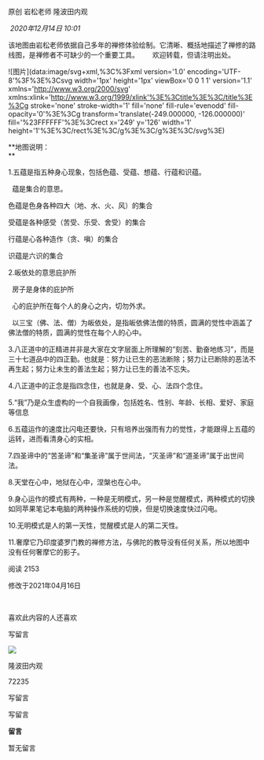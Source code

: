 
原创 岩松老师 隆波田内观

 _2020年12月14日 10:01_

该地图由岩松老师依据自己多年的禅修体验绘制。它清晰、概括地描述了禅修的路线图，是禅修者不可缺少的一个重要工具。       欢迎转载，但请注明出处。

![图片](data:image/svg+xml,%3C%3Fxml version='1.0' encoding='UTF-8'%3F%3E%3Csvg width='1px' height='1px' viewBox='0 0 1 1' version='1.1' xmlns='http://www.w3.org/2000/svg' xmlns:xlink='http://www.w3.org/1999/xlink'%3E%3Ctitle%3E%3C/title%3E%3Cg stroke='none' stroke-width='1' fill='none' fill-rule='evenodd' fill-opacity='0'%3E%3Cg transform='translate(-249.000000, -126.000000)' fill='%23FFFFFF'%3E%3Crect x='249' y='126' width='1' height='1'%3E%3C/rect%3E%3C/g%3E%3C/g%3E%3C/svg%3E)

**地图说明：  
**

1.五蕴是指五种身心现象，包括色蕴、受蕴、想蕴、行蕴和识蕴。

  蕴是集合的意思。

色蕴是色身各种四大（地、水、火、风）的集合

受蕴是各种感受（苦受、乐受、舍受）的集合

行蕴是心各种造作（贪、嗔）的集合

识蕴是六识的集合

2.皈依处的意思庇护所

  房子是身体的庇护所

  心的庇护所在每个人的身心之内，切勿外求。

  以三宝（佛、法、僧）为皈依处，是指皈依佛法僧的特质，圆满的觉性中涵盖了佛法僧的特质，圆满的觉性在每个人的心中。

3.八正道中的正精进并非是大家在文字层面上所理解的”刻苦、勤奋地练习”，而是三十七道品中的四正勤。也就是：努力让已生的恶法断除；努力让已断除的恶法不再生起；努力让未生的善法生起；努力让已生的善法不忘失。

4.八正道中的正念是指四念住，也就是身、受、心、法四个念住。

5.“我”乃是众生虚构的一个自我画像，包括姓名、性别、年龄、长相、爱好、家庭等信息

6.五蕴运作的速度比闪电还要快，只有培养出强而有力的觉性，才能跟得上五蕴的运转，进而看清身心的实相。

7.四圣谛中的“苦圣谛”和“集圣谛”属于世间法，“灭圣谛”和“道圣谛”属于出世间法。

8.天堂在心中，地狱在心中，涅槃也在心中。

9.身心运作的模式有两种，一种是无明模式，另一种是觉醒模式，两种模式的切换如同苹果笔记本电脑的两种操作系统的切换，但是切换速度快过闪电。

10.无明模式是人的第一天性，觉醒模式是人的第二天性。

11.奢摩它乃印度婆罗门教的禅修方法，与佛陀的教导没有任何关系，所以地图中没有任何奢摩它的影子。

  

阅读 2153

修改于2021年04月16日

​

喜欢此内容的人还喜欢

写留言

[](javacript:;)

![](http://mmbiz.qpic.cn/mmbiz_png/AuNGde4dkeYORq1mATgF7dkZ8Wxzib3dzkNB1mjWTJibVmibTw0icZqicxfy6jIetiafiaicU8y9xhDibPgfFauicjcq2Ijw/300?wx_fmt=png&wxfrom=18)

隆波田内观

72235

写留言

写留言

**留言**

暂无留言